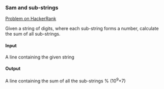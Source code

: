 ### Sam and sub-strings

[Problem on HackerRank](https://www.hackerrank.com/challenges/sam-and-substrings)

Given a string of digits, where each sub-string forms a number, calculate the sum of all sub-strings.

#### Input
A line containing the given string

#### Output
A line containing the sum of all the sub-strings % (10<sup>9</sup>+7)
